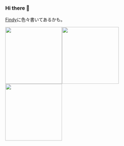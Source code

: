 ### Hi there 👋

[Findy](https://findy-code.io/share_profiles/TjlPVYkZhHt4G)に色々書いてあるかも。

<img height="180" src="https://github-profile-trophy.vercel.app/?username=k725&column=4"><img height="180" src="https://github-readme-stats.vercel.app/api?username=k725&show_icons=true&count_private=true"><img height="180" src="https://github-readme-stats.vercel.app/api/top-langs/?username=k725&layout=compact&langs_count=10">
